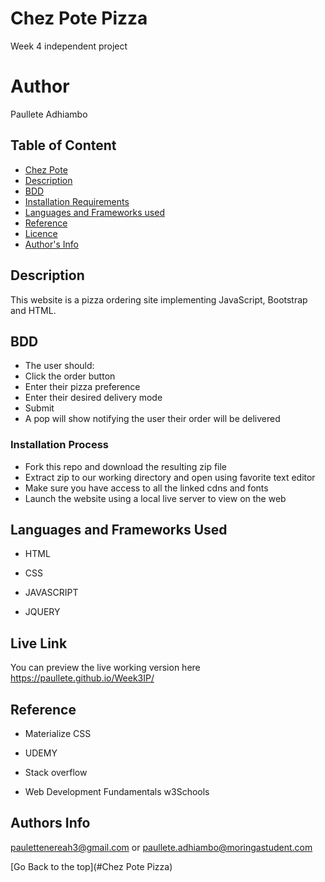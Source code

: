 # Chez Pote Pizza
Week 4 independent project

# Author
Paullete Adhiambo

## Table of Content

+ [Chez Pote](#Chez-Pote-Pizza)
+ [Description](#Description)
+ [BDD](#BDD)
+ [Installation Requirements](#Installation)
+ [Languages and Frameworks used](#Languages-used)
+ [Reference](#reference)
+ [Licence](#licence)
+ [Author's Info](#author-Info)

## Description
This website is a pizza ordering site implementing JavaScript, Bootstrap and HTML.

## BDD
- The user should:
- Click the order button
- Enter their pizza preference
- Enter their desired delivery mode
- Submit
- A pop will show notifying the user their order will be delivered 

### Installation Process

- Fork this repo and download the resulting zip file
- Extract zip to our working directory and open using favorite text editor
- Make sure you have access to all the linked cdns and fonts 
- Launch the website using a local live server to view on the web

## Languages and Frameworks Used
* HTML 

* CSS

* JAVASCRIPT 

* JQUERY 



## Live Link

You can preview the live working version here
https://paullete.github.io/Week3IP/

## Reference
* Materialize CSS

* UDEMY

* Stack overflow

* Web Development Fundamentals w3Schools

## Authors Info
paulettenereah3@gmail.com or paullete.adhiambo@moringastudent.com


[Go Back to the top](#Chez Pote Pizza)
